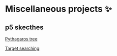 # Miscellaneous projects :sparkles:

## p5 skecthes
[Pythagaros tree](https://preview.p5js.org/svante2001/present/M1KAyEhii)

[Target searching](https://preview.p5js.org/svante2001/present/U82DuRGMJ)
